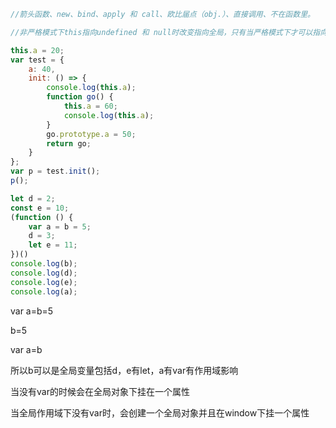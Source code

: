 ```js
//箭头函数、new、bind、apply 和 call、欧比届点（obj.）、直接调用、不在函数里。

//非严格模式下this指向undefined 和 null时改变指向全局，只有当严格模式下才可以指向

this.a = 20;
var test = {
    a: 40,
    init: () => {
        console.log(this.a);
        function go() {
            this.a = 60;
            console.log(this.a);
        }
        go.prototype.a = 50;
        return go;
    }
};
var p = test.init();
p();

let d = 2;
const e = 10;
(function () {
    var a = b = 5;
    d = 3;
    let e = 11;
})()
console.log(b);
console.log(d);
console.log(e);
console.log(a);
```

var a=b=5

b=5

var a=b

所以b可以是全局变量包括d，e有let，a有var有作用域影响

当没有var的时候会在全局对象下挂在一个属性

当全局作用域下没有var时，会创建一个全局对象并且在window下挂一个属性
